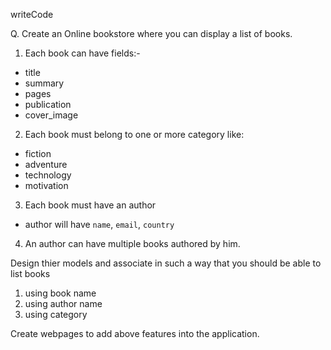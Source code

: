 writeCode

Q. Create an Online bookstore where you can display a list of books.
1. Each book can have fields:-

- title
- summary
- pages
- publication
- cover_image

2. Each book must belong to one or more category like:

- fiction
- adventure
- technology
- motivation

3. Each book must have an author

- author will have `name`, `email`, `country`

4. An author can have multiple books authored by him.

Design thier models and associate in such a way that you should be able to list books

1. using book name
2. using author name
3. using category

Create webpages to add above features into the application.
